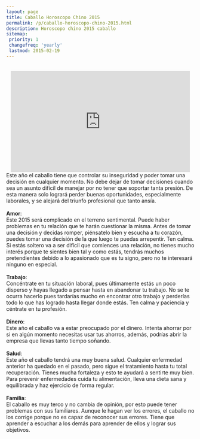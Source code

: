 ```yaml
---
layout: page
title: Caballo Horoscopo Chino 2015
permalink: /p/caballo-horoscopo-chino-2015.html
description: Horoscopo chino 2015 caballo
sitemap:
 priority: 1
 changefreq: 'yearly'
 lastmod: 2015-02-19
---
```

<div style="text-align: center;">
<br />
<iframe allowfullscreen="" frameborder="0" height="270" src="https://www.youtube.com/embed/G6mAYw8FJ8E?list=PLFxNV3JuSndVrbUhZ4aVQW3bkF8i_5Q7a" width="480"></iframe>
</div>
Este año el caballo tiene que controlar su inseguridad y poder tomar una decisión en cualquier momento. No debe dejar de tomar decisiones cuando sea un asunto difícil de manejar por no tener que soportar tanta presión. De esta manera solo logrará perder buenas oportunidades, especialmente laborales, y se alejará del triunfo profesional que tanto ansía.<br />
<br />
<b>Amor</b>:<br />
Este 2015 será complicado en el terreno sentimental. Puede haber problemas en tu relación que te harán cuestionar la misma. Antes de tomar una decisión y decidas romper, piénsatelo bien y escucha a tu corazón, puedes tomar una decisión de la que luego te puedas arrepentir. Ten calma.<br />
Si estás soltero va a ser difícil que comiences una relación, no tienes mucho interés porque te sientes bien tal y como estás, tendrás muchos pretendientes debido a lo apasionado que es tu signo, pero no te interesará ninguno en especial.<br />
<br />
<b>Trabajo</b>:<br />
Concéntrate en tu situación laboral, pues últimamente estás un poco disperso y hayas llegado a pensar hasta en abandonar tu trabajo. No se te ocurra hacerlo pues tardarías mucho en encontrar otro trabajo y perderías todo lo que has logrado hasta llegar donde estás. Ten calma y paciencia y céntrate en tu profesión.<br />
<br />
<b>Dinero</b>:<br />
Este año el caballo va a estar preocupado por el dinero. Intenta ahorrar por si en algún momento necesitas usar tus ahorros, además, podrías abrir la empresa que llevas tanto tiempo soñando.<br />
<br />
<b>Salud</b>:<br />
Este año el caballo tendrá una muy buena salud. Cualquier enfermedad anterior ha quedado en el pasado, pero sigue el tratamiento hasta tu total recuperación. Tienes mucha fortaleza y esto te ayudará a sentirte muy bien. Para prevenir enfermedades cuida tu alimentación, lleva una dieta sana y equilibrada y haz ejercicio de forma regular.<br />
<br />
<b>Familia</b>:<br />
El caballo es muy terco y no cambia de opinión, por esto puede tener problemas con sus familiares. Aunque le hagan ver los errores, el caballo no los corrige porque no es capaz de reconocer sus errores. Tiene que aprender a escuchar a los demás para aprender de ellos y lograr sus objetivos.
